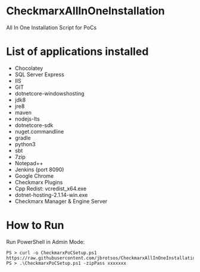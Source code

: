 # CheckmarxAllInOneInstallation
All In One Installation Script for PoCs

# List of applications installed

* Chocolatey
* SQL Server Express
* IIS
* GIT
* dotnetcore-windowshosting
* jdk8
* jre8
* maven
* nodejs-lts
* dotnetcore-sdk
* nuget.commandline
* gradle
* python3
* sbt
* 7zip
* Notepad++
* Jenkins (port 8090)
* Google Chrome
* Checkmarx Plugins
* Cpp Redist: vcredist_x64.exe
* dotnet-hosting-2.1.14-win.exe
* Checkmarx Manager & Engine Server

# How to Run
Run PowerShell in Admin Mode:

```
PS > curl -o CheckmarxPoCSetup.ps1  https://raw.githubusercontent.com/jbrotsos/CheckmarxAllInOneInstallation/master/CheckmarxPoCSetup.ps1
PS > .\CheckmarxPoCSetup.ps1 -zipPass xxxxxxx
```

